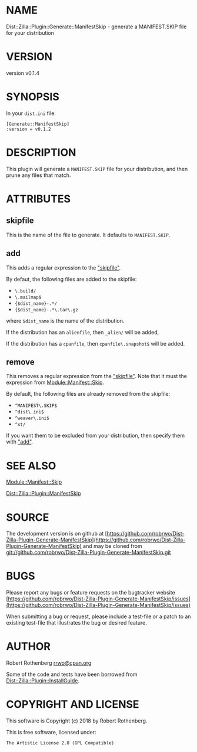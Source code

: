 # NAME

Dist::Zilla::Plugin::Generate::ManifestSkip - generate a MANIFEST.SKIP file for your distribution

# VERSION

version v0.1.4

# SYNOPSIS

In your `dist.ini` file:

```
[Generate::ManifestSkip]
:version = v0.1.2
```

# DESCRIPTION

This plugin will generate a `MANIFEST.SKIP` file for your
distribution, and then prune any files that match.

# ATTRIBUTES

## skipfile

This is the name of the file to generate. It defaults to `MANIFEST.SKIP`.

## add

This adds a regular expression to the ["skipfile"](#skipfile).

By defaut, the following files are added to the skipfile:

- `\.build/`
- `\.mailmap$`
- `{$dist_name}-.*/`
- `{$dist_name}-.*\.tar\.gz`

where `$dist_name` is the name of the distribution.

If the distribution has an `alienfile`, then `_alien/` will be added,

If the distribution has a `cpanfile`, then `cpanfile\.snapshot$`
will be added.

## remove

This removes a regular expression from the ["skipfile"](#skipfile). Note that it
must the expression from [Module::Manifest::Skip](https://metacpan.org/pod/Module::Manifest::Skip).

By default, the following files are already removed from the skipfile:

- `^MANIFEST\.SKIP$`
- `^dist\.ini$`
- `^weaver\.ini$`
- `^xt/`

If you want them to be excluded from your distribution, then specify
them with ["add"](#add).

# SEE ALSO

[Module::Manifest::Skip](https://metacpan.org/pod/Module::Manifest::Skip)

[Dist::Zilla::Plugin::ManifestSkip](https://metacpan.org/pod/Dist::Zilla::Plugin::ManifestSkip)

# SOURCE

The development version is on github at [https://github.com/robrwo/Dist-Zilla-Plugin-Generate-ManifestSkip](https://github.com/robrwo/Dist-Zilla-Plugin-Generate-ManifestSkip)
and may be cloned from [git://github.com/robrwo/Dist-Zilla-Plugin-Generate-ManifestSkip.git](git://github.com/robrwo/Dist-Zilla-Plugin-Generate-ManifestSkip.git)

# BUGS

Please report any bugs or feature requests on the bugtracker website
[https://github.com/robrwo/Dist-Zilla-Plugin-Generate-ManifestSkip/issues](https://github.com/robrwo/Dist-Zilla-Plugin-Generate-ManifestSkip/issues)

When submitting a bug or request, please include a test-file or a
patch to an existing test-file that illustrates the bug or desired
feature.

# AUTHOR

Robert Rothenberg <rrwo@cpan.org>

Some of the code and tests have been borrowed from [Dist::Zilla::Plugin::InstallGuide](https://metacpan.org/pod/Dist::Zilla::Plugin::InstallGuide).

# COPYRIGHT AND LICENSE

This software is Copyright (c) 2018 by Robert Rothenberg.

This is free software, licensed under:

```
The Artistic License 2.0 (GPL Compatible)
```
